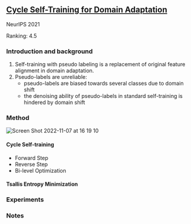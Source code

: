 ## [Cycle Self-Training for Domain Adaptation](https://arxiv.org/abs/2103.03571)
NeurIPS 2021

Ranking: 4.5
### Introduction and background
1. Self-training with pseudo labeling is a replacement of original feature alignment in domain adaptation.
2. Pseudo-labels are unreliable:
    -  pseudo-labels are biased towards several classes due to domain shift
    -  the denoising ability of pseudo-labels in standard self-training is hindered by domain shift

### Method
![Screen Shot 2022-11-07 at 16 19 10](https://user-images.githubusercontent.com/46414159/200239162-01979919-4579-47ac-a188-cfe5760eeba6.png)

#### Cycle Self-training
- Forward Step
- Reverse Step
- Bi-level Optimization

#### Tsallis Entropy Minimization

### Experiments

### Notes

